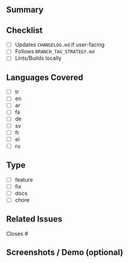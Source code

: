 
## Summary
<!-- What does this PR do? Why? -->

## Checklist
- [ ] Updates `CHANGELOG.md` if user-facing
- [ ] Follows `BRANCH_TAG_STRATEGY.md`
- [ ] Lints/Builds locally

## Languages Covered
- [ ] tr
- [ ] en
- [ ] ar
- [ ] fa
- [ ] de
- [ ] sv
- [ ] fr
- [ ] el
- [ ] ru

## Type
- [ ] feature
- [ ] fix
- [ ] docs
- [ ] chore

## Related Issues
Closes #

## Screenshots / Demo (optional)
